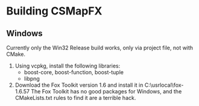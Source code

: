 # Building CSMapFX


## Windows
Currently only the Win32 Release build works, only via project file, not with CMake.

1. Using vcpkg, install the following libraries:
    * boost-core, boost-function, boost-tuple 
    * libpng
2. Download the Fox Toolkit version 1.6 and install it in C:\usrlocal\fox-1.6.57
    The Fox Toolkit has no good packages for Windows, and the CMakeLists.txt rules
    to find it are a terrible hack.
